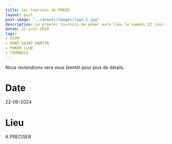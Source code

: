 ```yaml
---
title: 1er tournois de POKER
layout: post
post-image: "../assets/images/logo_1.jpg"
description: Le premier tournois de poker aura lieu le samedi 22 juin 2024.
datee: 22 juin 2024
tags:
- PCPM
- PONT SAINT MARTIN
- POKER CLUB
- TOURNOIS
---
```


Nous reviendrons vers vous bientôt pour plus de détails.

# Date

22-06-2024

# Lieu

A PRECISER

